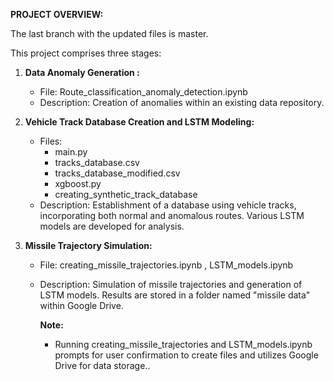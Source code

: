 **PROJECT OVERVIEW:**

The last branch with the updated files is master.

This project comprises three stages:

1. **Data Anomaly Generation :**
   - File: Route_classification_anomaly_detection.ipynb
   - Description: Creation of anomalies within an existing data repository.

2. **Vehicle Track Database Creation and LSTM Modeling:**
   - Files:
     - main.py
     - tracks_database.csv
     - tracks_database_modified.csv
     - xgboost.py
     - creating_synthetic_track_database
   - Description: Establishment of a database using vehicle tracks, incorporating both normal and anomalous routes. Various LSTM models are developed for analysis.

3. **Missile Trajectory Simulation:**
   - File: creating_missile_trajectories.ipynb , LSTM_models.ipynb
   - Description: Simulation of missile trajectories and generation of LSTM models. Results are stored in a folder named "missile data" within Google Drive.
   
      **Note:**
      - Running creating_missile_trajectories and LSTM_models.ipynb prompts for user confirmation to create files and utilizes Google Drive for data storage..
